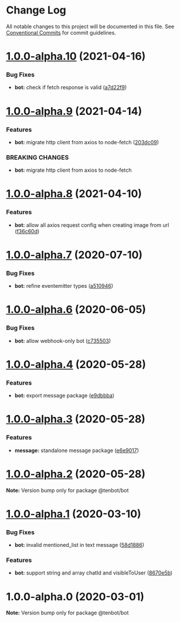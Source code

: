 # Change Log

All notable changes to this project will be documented in this file.
See [Conventional Commits](https://conventionalcommits.org) for commit guidelines.

# [1.0.0-alpha.10](https://github.com/tenbot/tenbot/compare/v1.0.0-alpha.9...v1.0.0-alpha.10) (2021-04-16)

### Bug Fixes

- **bot:** check if fetch response is valid ([a7d22f9](https://github.com/tenbot/tenbot/commit/a7d22f97ba2141802d1d8faf0eae010a4fa85012))

# [1.0.0-alpha.9](https://github.com/tenbot/tenbot/compare/v1.0.0-alpha.8...v1.0.0-alpha.9) (2021-04-14)

### Features

- **bot:** migrate http client from axios to node-fetch ([203dc09](https://github.com/tenbot/tenbot/commit/203dc099487c3325cc5b44b7eb9006675b0f6905))

### BREAKING CHANGES

- **bot:** migrate http client from axios to node-fetch

# [1.0.0-alpha.8](https://github.com/tenbot/tenbot/compare/v1.0.0-alpha.7...v1.0.0-alpha.8) (2021-04-10)

### Features

- **bot:** allow all axios request config when creating image from url ([f36c60d](https://github.com/tenbot/tenbot/commit/f36c60db8fbb2d88273641c64b6758296f2c81a0))

# [1.0.0-alpha.7](https://github.com/tenbot/tenbot/compare/v1.0.0-alpha.6...v1.0.0-alpha.7) (2020-07-10)

### Bug Fixes

- **bot:** refine eventemitter types ([a510946](https://github.com/tenbot/tenbot/commit/a51094664e05513dec4a0ebfae6f191f1adbedcb))

# [1.0.0-alpha.6](https://github.com/tenbot/tenbot/compare/v1.0.0-alpha.5...v1.0.0-alpha.6) (2020-06-05)

### Bug Fixes

- **bot:** allow webhook-only bot ([c735503](https://github.com/tenbot/tenbot/commit/c73550344a6ea6b79e40afddf96f69cc0b063d04))

# [1.0.0-alpha.4](https://github.com/tenbot/tenbot/compare/v1.0.0-alpha.3...v1.0.0-alpha.4) (2020-05-28)

### Features

- **bot:** export message package ([e9dbbba](https://github.com/tenbot/tenbot/commit/e9dbbbac7dd74c6e025f3944c02a6b05d63c6ee9))

# [1.0.0-alpha.3](https://github.com/tenbot/tenbot/compare/v1.0.0-alpha.2...v1.0.0-alpha.3) (2020-05-28)

### Features

- **message:** standalone message package ([e6e9017](https://github.com/tenbot/tenbot/commit/e6e9017923825820fb1efd9df41226ba662a797a))

# [1.0.0-alpha.2](https://github.com/tenbot/tenbot/compare/v1.0.0-alpha.1...v1.0.0-alpha.2) (2020-05-28)

**Note:** Version bump only for package @tenbot/bot

# [1.0.0-alpha.1](https://github.com/tenbot/tenbot/compare/v1.0.0-alpha.0...v1.0.0-alpha.1) (2020-03-10)

### Bug Fixes

- **bot:** invalid mentioned_list in text message ([58d1886](https://github.com/tenbot/tenbot/commit/58d188607990ca780a696a965d752557157470d7))

### Features

- **bot:** support string and array chatId and visibleToUser ([8670e5b](https://github.com/tenbot/tenbot/commit/8670e5b43fbef2a89f3d15f1bb715b20e5b3a875))

# 1.0.0-alpha.0 (2020-03-01)

**Note:** Version bump only for package @tenbot/bot
